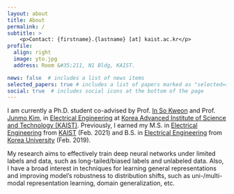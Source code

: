 ```yaml
---
layout: about
title: About
permalink: /
subtitle: >
    <p>Contact: {firstname}.{lastname} [at] kaist.ac.kr</p>
profile:
  align: right
  image: yto.jpg
  address: Room &#35;211, N1 Bldg, KAIST.

news: false  # includes a list of news items
selected_papers: true # includes a list of papers marked as "selected={true}"
social: true  # includes social icons at the bottom of the page
---
```


<p>I am currently a Ph.D. student co-advised by Prof. <a href="http://rcv.kaist.ac.kr/" target="_blank">In So Kweon</a> and Prof. <a href="https://siit.kaist.ac.kr/" target="_blank">Junmo Kim</a>, in <a href="https://ee.kaist.ac.kr/en/" target="_blank">Electrical Engineering</a> at <a href="https://kaist.ac.kr/en/" target="_blank">Korea Advanced Institute of Science and Technology (KAIST)</a>. 
Previously, I earned my M.S. in <a href="https://ee.kaist.ac.kr/en/" target="_blank">Electrical Engineering</a> from <a href="https://kaist.ac.kr/en/" target="_blank">KAIST</a> (Feb. 2021) and B.S. in <a href="https://ee.korea.ac.kr/eng/main/main.html" target="_blank">Electrical Engineering</a> from <a href="https://www.korea.edu/mbshome/mbs/en/index.do" target="_blank">Korea University</a> (Feb. 2019). </p>

<!--
<p>My research focuses on data-hungry problems (e.g., semi-supervised learning) and bias in data labels (e.g., class-imbalance) for deep neural networks. 
I also have a broad interest in learning general representations (e.g., self-supervised learning) and improving model's robustness to distribution shifts (e.g., domain generalization).</p>
-->
<p>
  My research aims to effectively train deep neural networks under limited labels and data, such as long-tailed/biased labels and unlabeled data. Also, I have a broad interest in techniques for learning general representations and improving model’s robustness to distribution shifts, such as uni-/multi-modal representation learning, domain generalization, etc.
</p>
